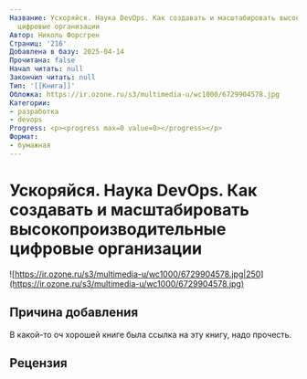 ```yaml
---
Название: Ускоряйся. Наука DevOps. Как создавать и масштабировать высокопроизводительные
  цифровые организации
Автор: Николь Форсгрен
Страниц: '216'
Добавлена в базу: 2025-04-14
Прочитана: false
Начал читать: null
Закончил читать: null
Тип: '[[Книга]]'
Обложка: https://ir.ozone.ru/s3/multimedia-u/wc1000/6729904578.jpg
Категории:
- разработка
- devops
Progress: <p><progress max=0 value=0></progress></p>
Формат:
- бумажная
---
```

# Ускоряйся. Наука DevOps. Как создавать и масштабировать высокопроизводительные цифровые организации

![https://ir.ozone.ru/s3/multimedia-u/wc1000/6729904578.jpg|250](https://ir.ozone.ru/s3/multimedia-u/wc1000/6729904578.jpg)

## Причина добавления

В какой-то оч хорошей книге была ссылка на эту книгу, надо прочесть.
## Рецензия